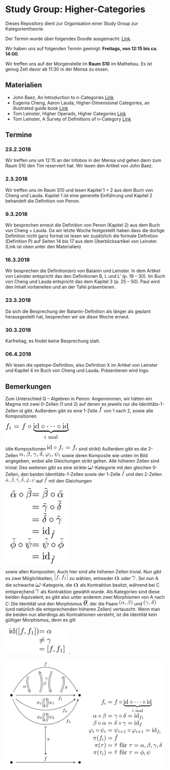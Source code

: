 # Study Group: Higher-Categories
Dieses Repository dient zur Organisation einer Study Group zur Kategorientheorie.

Der Termin wurde über folgendes Doodle ausgemacht: [Link](https://doodle.com/poll/fi3pgxm5zwe2yzre).

Wir haben uns auf folgenden Termin geeinigt: **Freitags, von 12:15 bis ca. 14:00**.

Wir treffen uns auf der Morgenstelle im **Raum S10** im Mathebau. Es ist genug Zeit davor ab 11:30 in der Mensa zu essen.


## Materialien

* John Baez, An Introduction to n-Categories [Link](https://arxiv.org/abs/q-alg/9705009)
* Eugenia Cheng, Aaron Lauda, Higher-Dimensional Categories, an illustrated guide book [Link](http://cheng.staff.shef.ac.uk/guidebook/index.html)
* Tom Leinster, Higher Operads, Higher Categories [Link](https://arxiv.org/abs/math/0305049)
* Tom Leinster, A Survey of Definitions of n-Category [Link](https://arxiv.org/abs/math/0107188)

## Termine

### 23.2.2018

Wir treffen uns um 12:15 an der Infobox in der Mensa und gehen dann zum Raum S10 den Tim reserviert hat. Wir lesen den Artikel von John Baez.

### 2.3.2018

Wir treffen uns im Raum S10 und lesen Kapitel 1 + 2 aus dem Buch von Cheng und Lauda. Kapitel 1 ist eine generelle Einführung und Kapitel 2 behandelt die Definition von Penon.

### 9.3.2018

Wir besprechen erneut die Definition von Penon (Kapitel 2) aus dem Buch von Cheng + Lauda. Da wir letzte Woche festgestellt haben dass die dortige Definition nicht ganz formal ist lesen wir zusätzlich die formale Definition (Definition P) auf Seiten 14 bis 17 aus dem Überblicksartikel von Leinster. (Link ist oben unter den Materialien)

### 16.3.2018

Wir besprechen die Definition(en) von Batanin und Leinster. In dem Artikel von Leinster entspricht das den Definitionen B, L und L' (p. 18 – 30). Im Buch von Cheng und Lauda entspricht das dem Kapitel 3 (p. 25 – 50). Paul wird den Inhalt vorbereiten und an der Tafel präsentieren.

### 23.3.2018

Da sich die Besprechung der Batanin-Definition als länger als geplant herausgestellt hat, besprechen wir sie diese Woche erneut.

### 30.3.2018

Karfreitag, es findet keine Besprechung statt.

### 06.4.2018

Wir lesen die opetope-Definition, also Definition X im Artikel von Leinster und Kapitel 4 im Buch von Cheng und Lauda. Präsentieren wird Ingo.

## Bemerkungen

Zum Unterschied Q – Algebren in Penon:
Angenommen, wir hätten ein Magma mit zwei 0-Zellen (1 und 2) auf denen es jeweils nur die Identitäts-1-Zellen id gibt.
Außerdem gibt es eine 1-Zelle ![f](./f.png) von 1 nach 2, sowie alle Kompositionen

![fi](./fi.png)

(die Kompositionen ![fid](./fid.png) sind strikt)
Außerdem gibt es die 2-Zellen ![2-cells](./2-cells.png) sowie deren Komposite wie unten im Bild angegeben, wobei alle Gleichungen strikt gelten.
Alle höheren Zellen sind trivial.
Des weiteren gibt es eine strikte ![omega](./omega.png)-Kategorie mit den gleichen 0-Zellen, den beiden Identitäts-1-Zellen sowie der 1-Zelle ![f-tilde](./f-tilde.png) und den 2-Zellen ![2-cells-tilde](./2-cells-tilde.png) auf ![f-tilde](./f-tilde.png) mit den Gleichungen

![tilde-eqs](./tilde-eqs.png)

sowie allen Kompositen.
Auch hier sind alle höheren Zellen trivial.
Nun gibt es zwei Möglichkeiten, ![contraction-f-f1](./contraction-f-f1.png) zu wählen, entweder ![alpha](./alpha.png) oder ![gamma](./gamma.png).
Sei nun A die schwache ![omega](./omega.png)-Kategorie, die ![alpha](./alpha.png) als Kontraktion besitzt, während bei C entsprechend ![gamma](./gamma.png) als Kontraktion gewählt wurde.
Als Kategorien sind diese beiden Äquivalent, es gibt also unter anderem zwei Morphismen von A nach C: Die Identität und den Morphismus ![theta](./theta.png), der die Paare ![alpha-beta](./alpha-beta.png) und ![gamma-delta](./gamma-delta.png) (und natürlich die entsprechenden höheren Zellen) vertauscht.
Wenn man die beiden nun allerdings als Kontraktionen versteht, ist die Identität kein gültiger Morphismus, denn es gilt

![bad-eq](./bad-eq.png).

![Mögliche Kontraktion](./diagram.png)
